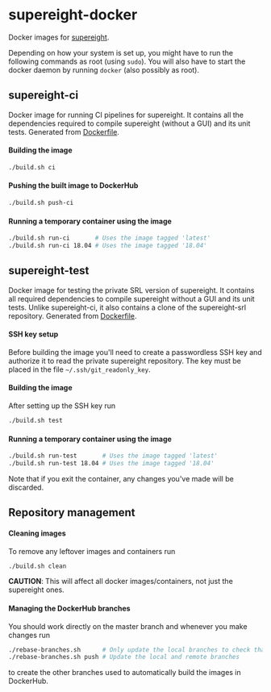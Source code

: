 <!-- SPDX-FileCopyrightText: 20192020 Sotiris Papatheodorou -->
<!-- SPDX-License-Identifier: CC0-1.0 -->

# supereight-docker

Docker images for
[supereight](https://bitbucket.org/smartroboticslab/supereight-public/src/master/).

Depending on how your system is set up, you might have to run the following
commands as root (using `sudo`). You will also have to start the docker daemon
by running `docker` (also possibly as root).



## supereight-ci

Docker image for running CI pipelines for supereight. It contains all the
dependencies required to compile supereight (without a GUI) and its unit tests.
Generated from [Dockerfile](./Dockerfile).

#### Building the image

``` sh
./build.sh ci
```

#### Pushing the built image to DockerHub

``` sh
./build.sh push-ci
```

#### Running a temporary container using the image

``` sh
./build.sh run-ci       # Uses the image tagged 'latest'
./build.sh run-ci 18.04 # Uses the image tagged '18.04'
```



## supereight-test

Docker image for testing the private SRL version of supereight. It contains all
required dependencies to compile supereight without a GUI and its unit tests.
Unlike supereight-ci, it also contains a clone of the supereight-srl
repository. Generated from [Dockerfile](./Dockerfile-test).

#### SSH key setup

Before building the image you'll need to create a passwordless SSH key and
authorize it to read the private supereight repository. The key must be placed
in the file `~/.ssh/git_readonly_key`.

#### Building the image

After setting up the SSH key run

``` sh
./build.sh test
```

#### Running a temporary container using the image

``` sh
./build.sh run-test       # Uses the image tagged 'latest'
./build.sh run-test 18.04 # Uses the image tagged '18.04'
```

Note that if you exit the container, any changes you've made will be discarded.



## Repository management

#### Cleaning images

To remove any leftover images and containers run

``` sh
./build.sh clean
```

**CAUTION**: This will affect all docker images/containers, not just the
supereight ones.
 
#### Managing the DockerHub branches

You should work directly on the master branch and whenever you make changes run

``` sh
./rebase-branches.sh      # Only update the local branches to check that everything looks good
./rebase-branches.sh push # Update the local and remote branches
```

to create the other branches used to automatically build the images in
DockerHub.

